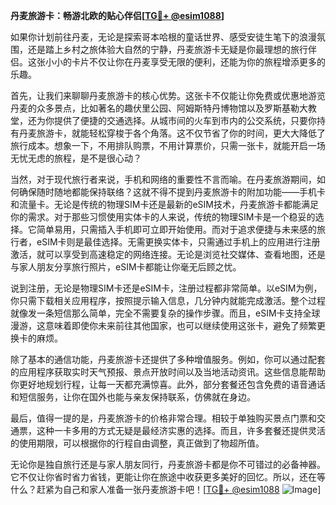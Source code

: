 **丹麦旅游卡：畅游北欧的贴心伴侣[[TG💪+ @esim1088](https://t.me/s/esim1088)]**

如果你计划前往丹麦，无论是探索哥本哈根的童话世界、感受安徒生笔下的浪漫氛围，还是踏上乡村之旅体验大自然的宁静，丹麦旅游卡无疑是你最理想的旅行伴侣。这张小小的卡片不仅让你在丹麦享受无限的便利，还能为你的旅程增添更多的乐趣。

首先，让我们来聊聊丹麦旅游卡的核心优势。这张卡不仅能让你免费或优惠地游览丹麦的众多景点，比如著名的趣伏里公园、阿姆斯特丹博物馆以及罗斯基勒大教堂，还为你提供了便捷的交通选择。从城市间的火车到市内的公交系统，只要你持有丹麦旅游卡，就能轻松穿梭于各个角落。这不仅节省了你的时间，更大大降低了旅行成本。想象一下，不用排队购票，不用计算票价，只需一张卡，就能开启一场无忧无虑的旅程，是不是很心动？

当然，对于现代旅行者来说，手机和网络的重要性不言而喻。在丹麦旅游期间，如何确保随时随地都能保持联络？这就不得不提到丹麦旅游卡的附加功能——手机卡和流量卡。无论是传统的物理SIM卡还是最新的eSIM技术，丹麦旅游卡都能满足你的需求。对于那些习惯使用实体卡的人来说，传统的物理SIM卡是一个稳妥的选择。它简单易用，只需插入手机即可立即开始使用。而对于追求便捷与未来感的旅行者，eSIM卡则是最佳选择。无需更换实体卡，只需通过手机上的应用进行注册激活，就可以享受到高速稳定的网络连接。无论是浏览社交媒体、查看地图，还是与家人朋友分享旅行照片，eSIM卡都能让你毫无后顾之忧。

说到注册，无论是物理SIM卡还是eSIM卡，注册过程都非常简单。以eSIM为例，你只需下载相关应用程序，按照提示输入信息，几分钟内就能完成激活。整个过程就像发一条短信那么简单，完全不需要复杂的操作步骤。而且，eSIM卡支持全球漫游，这意味着即使你未来前往其他国家，也可以继续使用这张卡，避免了频繁更换卡的麻烦。

除了基本的通信功能，丹麦旅游卡还提供了多种增值服务。例如，你可以通过配套的应用程序获取实时天气预报、景点开放时间以及当地活动资讯。这些信息能帮助你更好地规划行程，让每一天都充满惊喜。此外，部分套餐还包含免费的语音通话和短信服务，让你在国外也能与亲友保持联系，仿佛就在身边。

最后，值得一提的是，丹麦旅游卡的价格非常合理。相较于单独购买景点门票和交通票，这种一卡多用的方式无疑是最经济实惠的选择。而且，许多套餐还提供灵活的使用期限，可以根据你的行程自由调整，真正做到了物超所值。

无论你是独自旅行还是与家人朋友同行，丹麦旅游卡都是你不可错过的必备神器。它不仅让你省时省力省钱，更能让你在旅途中收获更多美好的回忆。所以，还在等什么？赶紧为自己和家人准备一张丹麦旅游卡吧！[[TG💪+ @esim1088](https://t.me/s/esim1088) ![Image](https://i.postimg.cc/4NQfJmqS/Snipaste-2025-05-13-00-14-12.png)]